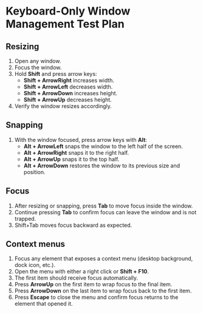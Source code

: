 # Keyboard-Only Window Management Test Plan

## Resizing
1. Open any window.
2. Focus the window.
3. Hold **Shift** and press arrow keys:
   - **Shift + ArrowRight** increases width.
   - **Shift + ArrowLeft** decreases width.
   - **Shift + ArrowDown** increases height.
   - **Shift + ArrowUp** decreases height.
4. Verify the window resizes accordingly.

## Snapping
1. With the window focused, press arrow keys with **Alt**:
   - **Alt + ArrowLeft** snaps the window to the left half of the screen.
   - **Alt + ArrowRight** snaps it to the right half.
   - **Alt + ArrowUp** snaps it to the top half.
   - **Alt + ArrowDown** restores the window to its previous size and position.

## Focus
1. After resizing or snapping, press **Tab** to move focus inside the window.
2. Continue pressing **Tab** to confirm focus can leave the window and is not trapped.
3. Shift+Tab moves focus backward as expected.

## Context menus
1. Focus any element that exposes a context menu (desktop background, dock icon, etc.).
2. Open the menu with either a right click or **Shift + F10**.
3. The first item should receive focus automatically.
4. Press **ArrowUp** on the first item to wrap focus to the final item.
5. Press **ArrowDown** on the last item to wrap focus back to the first item.
6. Press **Escape** to close the menu and confirm focus returns to the element that opened it.
